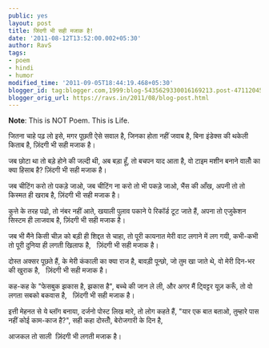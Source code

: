 ```yaml
---
public: yes
layout: post
title: जिंदगी भी सही मजाक है!
date: '2011-08-12T13:52:00.002+05:30'
author: RavS
tags:
- poem
- hindi
- humor
modified_time: '2011-09-05T18:44:19.468+05:30'
blogger_id: tag:blogger.com,1999:blog-5435629330016169213.post-4711204533647713937
blogger_orig_url: https://ravs.in/2011/08/blog-post.html
---
```


**Note**: This is NOT Poem. This is Life.

जितना चाहे पढ़ लो इसे,
मगर पूछती ऐसे सवाल है, जिनका होता नहीं जवाब है,
बिना इंडेक्स की थकेली किताब है,
ज़िंदगी भी सही मजाक है।

जब छोटा था तो बड़े होने की जल्दी थी,
अब बड़ा हूँ, तो बचपन याद आता है,
वो टाइम मशीन बनाने वालोँ का क्या हिसाब है?
ज़िंदगी भी सही मजाक है।

जब चीटिंग करो तो पकड़े जाओ,
जब चीटिंग ना करो तो भी पकड़े जाओ,
भैंस की आँख, अपनी तो तो किस्मत ही खराब है,
ज़िंदगी भी सही मजाक है।

कुत्ते के तरह पढो, तो नंबर नहीं आते,
खयाली पुलाव पकाने पे रिकॉर्ड टूट जाते हैं,
अपना तो एजुकेशन सिस्टम ही लाजवाब है,
ज़िंदगी भी सही मजाक है।

जब भी मैंने किसी चीज़ को बड़ी ही शिद्दत से चाहा,
तो पूरी कायनात मेरी वाट लगाने में लग गयी,
कभी-कभी तो पूरी दुनिया ही लगती खिलाफ है,  
ज़िंदगी भी सही मजाक है।

दोस्त अक्सर पूछते हैं,
के मेरी कंकाली का क्या राज है,
बावड़ी पून्छो, जो तुम खा जाते थे,
वो मेरी दिन-भर की खुराक है,  
ज़िंदगी भी सही मजाक है।

कह-कह के "फेसबुक झकास है, झकास है",
बच्चे की जान ले ली,
और अगर मैं ट्विट्टर यूज़ करूँ,
तो वो लगता सबको बकवास है,  
ज़िंदगी भी सही मजाक है।

इत्ती मेहनत से ये ब्लॉग बनाया, दर्जनो पोस्ट लिख मारे,
तो लोग कहते हैं, "यार एक बात बताओ,
तुम्हारे पास नहीं कोई काम-काज है?",
सही कहा दोस्तोँ, बेरोजगारी के दिन है,

आजकल तो साली  ज़िंदगी भी लगती मजाक है।
